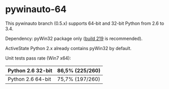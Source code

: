 pywinauto-64
============

This pywinauto branch (0.5.x) supports 64-bit and 32-bit Python from 2.6 to 3.4.

Dependency: pyWin32 package only ([build 219](http://sourceforge.net/projects/pywin32/files/pywin32/Build%20219/) is recommended).

ActiveState Python 2.x already contains pyWin32 by default.


Unit tests pass rate (Win7 x64):

| Python 2.6 32-bit | 86,5% (225/260) |
|-------------------|-----------------|
| Python 2.6 64-bit | 75,7% (197/260) |